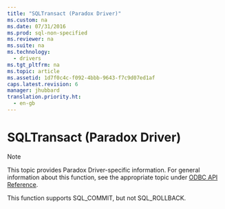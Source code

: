 ```yaml
---
title: "SQLTransact (Paradox Driver)"
ms.custom: na
ms.date: 07/31/2016
ms.prod: sql-non-specified
ms.reviewer: na
ms.suite: na
ms.technology: 
  - drivers
ms.tgt_pltfrm: na
ms.topic: article
ms.assetid: 1d7f0c4c-f092-4bbb-9643-f7c9d07ed1af
caps.latest.revision: 6
manager: jhubbard
translation.priority.ht: 
  - en-gb
---
```

# SQLTransact (Paradox Driver)
> [!NOTE]  
>  This topic provides Paradox Driver-specific information. For general information about this function, see the appropriate topic under [ODBC API Reference](../content/ODBC-API-Reference.md).  
  
 This function supports SQL_COMMIT, but not SQL_ROLLBACK.